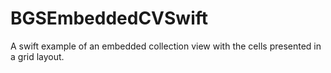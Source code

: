 # BGSEmbeddedCVSwift
A swift example of an embedded collection view with the cells presented in a grid layout.
